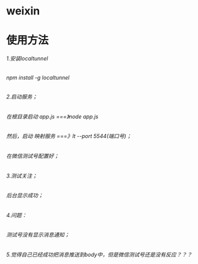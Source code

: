 # weixin
# 使用方法
###### 1.安装localtunnel
######   npm install -g localtunnel
###### 2.启动服务；
######    在根目录启动 app.js  ===》node app.js
######    然后，启动 映射服务   ===》lt --port 5544(端口号)；
######    在微信测试号配置好；
###### 3.测试关注；
######    后台显示成功；
###### 4.问题：
######    测试号没有显示消息通知；
###### 5.觉得自己已经成功把消息推送到body中，但是微信测试号还是没有反应？？？